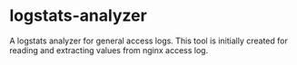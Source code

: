 # logstats-analyzer
A logstats analyzer for general access logs. This tool is initially created for reading and extracting values from nginx access log.
